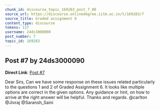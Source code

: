 ```yaml
---
chunk_id: discourse_topic_169283_post_7_00
source_url: https://discourse.onlinedegree.iitm.ac.in/t/169283/7
source_title: Graded assignment 6
content_type: discourse
tokens: 117
username: 24ds3000090
post_number: 7
topic_id: 169283
---
```


## Post #7 by 24ds3000090

**Direct Link**: [Post #7](https://discourse.onlinedegree.iitm.ac.in/t/169283/7)

Dear Sirs, Can we have some response on these issues related particularly to the questions 1 and 2 of Graded Assignment 6. It looks like multiple options are correct in the given options. Any guidance or hint, on how to arrive at the right answer will be helpful. Thanks and regards. @carlton @Jivraj @Saransh_Saini
